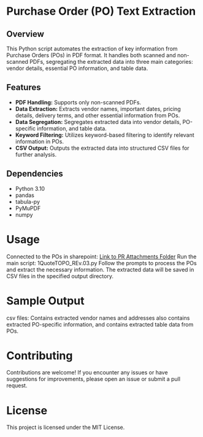 # Purchase Order (PO) Text Extraction

## Overview
This Python script automates the extraction of key information from Purchase Orders (POs) in PDF format. It handles both scanned and non-scanned PDFs, segregating the extracted data into three main categories: vendor details, essential PO information, and table data.

## Features
- **PDF Handling:** Supports only non-scanned PDFs.
- **Data Extraction:** Extracts vendor names, important dates, pricing details, delivery terms, and other essential information from POs.
- **Data Segregation:** Segregates extracted data into vendor details, PO-specific information, and table data.
- **Keyword Filtering:** Utilizes keyword-based filtering to identify relevant information in POs.
- **CSV Output:** Outputs the extracted data into structured CSV files for further analysis.

## Dependencies
- Python 3.10
- pandas
- tabula-py
- PyMuPDF
- numpy

# Usage
Connected to the POs in sharepoint: 
[Link to PR Attachments Folder](https://uniper.sharepoint.com/:f:/r/sites/OGrp_SpotBuyTeam/Shared%20Documents/General/1QuoteToPO/PR%20Attachments?csf=1&web=1&e=mfP4Mb)
Run the main script: 
1QuoteTOPO_REv.03.py
Follow the prompts to process the POs and extract the necessary information.
The extracted data will be saved in CSV files in the specified output directory.

# Sample Output
csv files: Contains extracted vendor names and addresses also contains extracted PO-specific information, and contains extracted table data from POs.

# Contributing
Contributions are welcome! If you encounter any issues or have suggestions for improvements, please open an issue or submit a pull request.

# License
This project is licensed under the MIT License.
